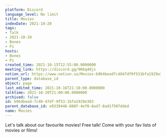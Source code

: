 ```yaml
---
platform: Discord
language_level: No limit
title: Movies
indexDate: 2021-10-20
tags:
- Talk
- 2021-10-20
- Bones
- Pi
hosts:
- Bones
- Pi
created_time: 2021-10-15T12:55:00.0000000
meeting_link: https://discord.gg/9Kbq4djs
notion_url: https://www.notion.so/Movies-b964bead7c4047df9f531bfa1929e303
parent_type: database_id
object: page
last_edited_time: 2021-10-16T21:18:00.0000000
talktime: 2021-10-20T21:00:00.0000000
archived: false
id: b964bead-7c40-47df-9f53-1bfa1929e303
parent_database_id: e9339446-880f-4ef0-8ad7-8ad1f507dded
name: Movies
---
```


Let's talk about our favourite movies!
Free talk! Come with your fav lists of movies or films!


